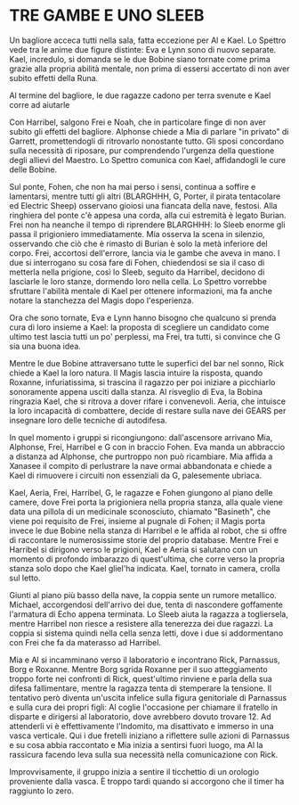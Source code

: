 # TRE GAMBE E UNO SLEEB

Un bagliore acceca tutti nella sala, fatta eccezione per Al e Kael. Lo Spettro vede tra le anime due figure distinte: Eva e Lynn sono di nuovo separate. Kael, incredulo, si domanda se le due Bobine siano tornate come prima grazie alla propria abilità mentale, non prima di essersi accertato di non aver subito effetti della Runa.

Al termine del bagliore, le due ragazze cadono per terra svenute e Kael corre ad aiutarle

Con Harribel, salgono Frei e Noah, che in particolare finge di non aver subito gli effetti del bagliore. Alphonse chiede a Mia di parlare "in privato" di Garrett, promettendogli di ritrovarlo nonostante tutto. Gli sposi concordano sulla necessità di riposare, pur comprendendo l'urgenza della questione degli allievi del Maestro. Lo Spettro comunica con Kael, affidandogli le cure delle Bobine.

Sul ponte, Fohen, che non ha mai perso i sensi, continua a soffire e lamentarsi, mentre tutti gli altri (BLARGHHH, G, Porter, il pirata tentacolare ed Electric Sheep) osservano gioiosi una fiancata della nave, festosi. Alla ringhiera del ponte c'è appesa una corda, alla cui estremità è legato Burian. Frei non ha neanche il tempo di riprendere BLARGHHH: lo Sleeb enorme gli passa il prigioniero immediatamente. Mia osserva la scena in silenzio, osservando che ciò che è rimasto di Burian è solo la metà inferiore del corpo. Frei, accortosi dell'errore, lancia via le gambe che aveva in mano. I due si interrogano su cosa fare di Fohen, chiedendosi se sia il caso di metterla nella prigione, così lo Sleeb, seguito da Harribel, decidono di lasciarle le loro stanze, dormendo loro nella cella. Lo Spettro vorrebbe sfruttare l'abilità mentale di Kael per ottenere informazioni, ma fa anche notare la stanchezza del Magis dopo l'esperienza.

Ora che sono tornate, Eva e Lynn hanno bisogno che qualcuno si prenda cura di loro insieme a Kael: la proposta di scegliere un candidato come ultimo test lascia tutti un po' perplessi, ma Frei, tra tutti, si convince che G sia una buona idea.

Mentre le due Bobine attraversano tutte le superfici del bar nel sonno, Rick chiede a Kael la loro natura. Il Magis lascia intuire la risposta, quando Roxanne, infuriatissima, si trascina il ragazzo per poi iniziare a picchiarlo sonoramente appena usciti dalla stanza. Al risveglio di Eva, la Bobina ringrazia Kael, che si ritrova a dover rifare i convenevoli. Aeria, che intuisce la loro incapacità di combattere, decide di restare sulla nave dei GEARS per insegnare loro delle tecniche di autodifesa. 

In quel momento i gruppi si ricongiungono: dall'ascensore arrivano Mia, Alphonse, Frei, Harribel e G con in braccio Fohen. Eva manda un abbraccio a distanza ad Alphonse, che purtroppo non può ricambiare. Mia affida a Xanasee il compito di perlustrare la nave ormai abbandonata e chiede a Kael di rimuovere i circuiti non essenziali da G, palesemente ubriaca.

Kael, Aeria, Frei, Harribel, G, le ragazze e Fohen giungono al piano delle camere, dove Frei porta la prigioniera nella propria stanza, alla quale viene data una pillola di un medicinale sconosciuto, chiamato "Basineth", che viene poi requisito de Frei, insieme al pugnale di Fohen; il Magis porta invece le due Bobine nella stanza di Harribel e le affida al robot, che si offre di raccontare le numerosissime storie del proprio database. Mentre Frei e Harribel si dirigono verso le prigioni, Kael e Aeria si salutano con un momento di profondo imbarazzo di quest'ultima, che corre verso la propria stanza solo dopo che Kael gliel'ha indicata. Kael, tornato in camera, crolla sul letto.

Giunti al piano più basso della nave, la coppia sente un rumore metallico. Michael, accorgendosi dell'arrivo dei due, tenta di nascondere goffamente l'armatura di Echo appena terminata. Lo Sleeb aiuta la ragazza a togliersela, mentre Harribel non riesce a resistere alla tenerezza dei due ragazzi. La coppia si sistema quindi nella cella senza letti, dove i due si addormentano con Frei che fa da materasso ad Harribel.

Mia e Al si incamminano verso il laboratorio e incontrano Rick, Parnassus, Borg e Roxanne. Mentre Borg sgrida Roxanne per il suo atteggiamento troppo forte nei confronti di Rick, quest'ultimo rinviene e parla della sua difesa fallimentare, mentre la ragazza tenta di stemperare la tensione. Il tentativo però diventa un'uscita infelice sulla figura genitoriale di Parnassus e sulla cura dei propri figli: Al coglie l'occasione per chiamare il fratello in disparte e dirigersi al laboratorio, dove avrebbero dovuto trovare 12. Ad attenderli vi è effettivamente l'Indomito, ma disattivato e immerso in una vasca verticale. Qui i due fretelli iniziano a riflettere sulle azioni di Parnassus e su cosa abbia raccontato e Mia inizia a sentirsi fuori luogo, ma Al la rassicura facendo leva sulla sua necessità nella comunicazione con Rick.

Improvvisamente, il gruppo inizia a sentire il ticchettio di un orologio proveniente dalla vasca. È troppo tardi quando si accorgono che il timer ha raggiunto lo zero.
